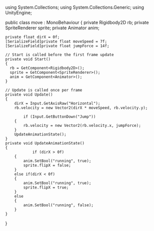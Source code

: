 using System.Collections;
using System.Collections.Generic;
using UnityEngine;

public class move : MonoBehaviour
{
    private Rigidbody2D rb;
    private SpriteRenderer sprite;
    private Animator anim;

    private float dirX = 0f;
    [SerializeField]private float moveSpeed = 7f;
    [SerializeField]private float jumpForce = 14f;

    // Start is called before the first frame update
    private void Start()
    {
      rb = GetComponent<Rigidbody2D>();
      sprite = GetComponent<SpriteRenderer>();
      anim = GetComponent<Animator>();
    }

    // Update is called once per frame
    private void Update()
    {
        dirX = Input.GetAxisRaw("Horizontal");
        rb.velocity = new Vector2(dirX * moveSpeed, rb.velocity.y);

            if (Input.GetButtonDown("Jump"))
        {
            rb.velocity = new Vector2(rb.velocity.x, jumpForce);
        }
        UpdateAnimationState();
    }
    private void UpdateAnimationState()
    {
                if (dirX > 0f)
        {
            anim.SetBool("running", true);
            sprite.flipX = false;
        }
        else if(dirX < 0f)
        {
            anim.SetBool("running", true);
            sprite.flipX = true;
        }
        else
        {
            anim.SetBool("running", false);
        }
    }
}
